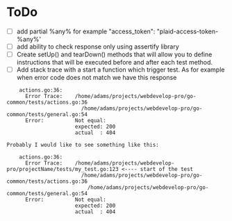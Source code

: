 # ToDo
- [ ] add partial %any% for example "access_token": "plaid-access-token-%any%'
- [ ] add ability to check response only using assertify library
- [ ] Create setUp() and tearDown() methods that will allow you to define instructions that will be executed before and after each test method. 
- [ ] Add stack trace with a start a function which trigger test. As for example when error code does not match we have this response
```golang
    actions.go:36: 
      Error Trace:    /home/adams/projects/webdevelop-pro/go-common/tests/actions.go:36
                        /home/adams/projects/webdevelop-pro/go-common/tests/general.go:54
      Error:          Not equal: 
                      expected: 200
                      actual  : 404
```
    Probably I would like to see something like this:
```golang
    actions.go:36: 
      Error Trace:    /home/adams/projects/webdevelop-pro/projectName/tests/my_test.go:123 <---- start of the test
                        /home/adams/projects/webdevelop-pro/go-common/tests/actions.go:36
                          /home/adams/projects/webdevelop-pro/go-common/tests/general.go:54
      Error:          Not equal: 
                      expected: 200
                      actual  : 404
```
